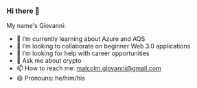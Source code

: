 ### Hi there 👋

My name's Giovanni: 

- 🌱 I’m currently learning about Azure and AQS
- 👯 I’m looking to collaborate on beginner Web 3.0 applications
- 🤔 I’m looking for help with career opportunities
- 💬 Ask me about crypto
- 📫 How to reach me: malcolm.giovanni@gmail.com
- 😄 Pronouns: he/him/his
